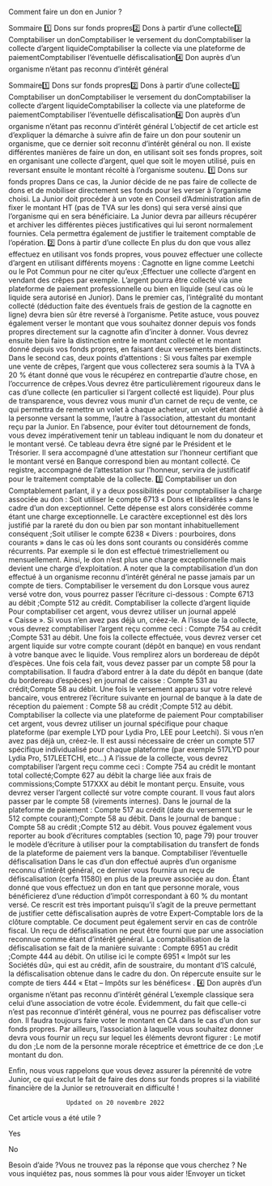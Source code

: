 



Comment faire un don en Junior ?

Sommaire 
1️⃣ Dons sur fonds propres2️⃣ Dons à partir d’une collecte3️⃣ Comptabiliser un donComptabiliser le versement du donComptabiliser la collecte d’argent liquideComptabiliser la collecte via une plateforme de paiementComptabiliser l’éventuelle défiscalisation4️⃣ Don auprès d’un organisme n’étant pas reconnu d’intérêt général



Sommaire1️⃣ Dons sur fonds propres2️⃣ Dons à partir d’une collecte3️⃣ Comptabiliser un donComptabiliser le versement du donComptabiliser la collecte d’argent liquideComptabiliser la collecte via une plateforme de paiementComptabiliser l’éventuelle défiscalisation4️⃣ Don auprès d’un organisme n’étant pas reconnu d’intérêt général
L’objectif de cet article est d’expliquer la démarche à suivre afin de faire un don pour soutenir un organisme, que ce dernier soit reconnu d’intérêt général ou non. Il existe différentes manières de faire un don, en utilisant soit ses fonds propres, soit en organisant une collecte d’argent, quel que soit le moyen utilisé, puis en reversant ensuite le montant récolté à l’organisme soutenu.
1️⃣ Dons sur fonds propres
Dans ce cas, la Junior décide de ne pas faire de collecte de dons et de mobiliser directement ses fonds pour les verser à l’organisme choisi. La Junior doit procéder à un vote en Conseil d’Administration afin de fixer le montant HT (pas de TVA sur les dons) qui sera versé ainsi que l’organisme qui en sera bénéficiaire.
La Junior devra par ailleurs récupérer et archiver les différentes pièces justificatives qui lui seront normalement fournies. Cela permettra également de justifier le traitement comptable de l’opération.
2️⃣ Dons à partir d’une collecte
En plus du don que vous allez effectuez en utilisant vos fonds propres, vous pouvez effectuer une collecte d’argent en utilisant différents moyens :
Cagnotte en ligne comme Leetchi ou le Pot Commun pour ne citer qu’eux ;Effectuer une collecte d’argent en vendant des crêpes par exemple. L’argent pourra être collecté via une plateforme de paiement professionnelle ou bien en liquide (seul cas où le liquide sera autorisé en Junior).
Dans le premier cas, l’intégralité du montant collecté (déduction faite des éventuels frais de gestion de la cagnotte en ligne) devra bien sûr être reversé à l’organisme. Petite astuce, vous pouvez également verser le montant que vous souhaitez donner depuis vos fonds propres directement sur la cagnotte afin d’inciter à donner. Vous devrez ensuite bien faire la distinction entre le montant collecté et le montant donné depuis vos fonds propres, en faisant deux versements bien distincts.
Dans le second cas, deux points d’attentions :
Si vous faîtes par exemple une vente de crêpes, l’argent que vous collecterez sera soumis à la TVA à 20 % étant donné que vous le récupérez en contrepartie d’autre chose, en l’occurrence de crêpes.Vous devrez être particulièrement rigoureux dans le cas d’une collecte (en particulier si l’argent collecté est liquide). Pour plus de transparence, vous devrez vous munir d’un carnet de reçu de vente, ce qui permettra de remettre un volet à chaque acheteur, un volet étant dédié à la personne versant la somme, l’autre à l’association, attestant du montant reçu par la Junior. En l’absence, pour éviter tout détournement de fonds, vous devez impérativement tenir un tableau indiquant le nom du donateur et le montant versé. Ce tableau devra être signé par le Président et le Trésorier. Il sera accompagné d’une attestation sur l’honneur certifiant que le montant versé en Banque correspond bien au montant collecté. Ce registre, accompagné de l’attestation sur l’honneur, servira de justificatif pour le traitement comptable de la collecte.
3️⃣ Comptabiliser un don
Comptablement parlant, il y a deux possibilités pour comptabiliser la charge associée au don :
Soit utiliser le compte 6713 « Dons et libéralités » dans le cadre d’un don exceptionnel. Cette dépense est alors considérée comme étant une charge exceptionnelle. Le caractère exceptionnel est dès lors justifié par la rareté du don ou bien par son montant inhabituellement conséquent ;Soit utiliser le compte 6238 « Divers : pourboires, dons courants » dans le cas où les dons sont courants ou considérés comme récurrents. Par exemple si le don est effectué trimestriellement ou mensuellement. Ainsi, le don n’est plus une charge exceptionnelle mais devient une charge d’exploitation.
A noter que la comptabilisation d’un don effectué à un organisme reconnu d’intérêt général ne passe jamais par un compte de tiers.
Comptabiliser le versement du don
Lorsque vous aurez versé votre don, vous pourrez passer l’écriture ci-dessous :
Compte 6713 au débit ;Compte 512 au crédit.
Comptabiliser la collecte d’argent liquide
Pour comptabiliser cet argent, vous devrez utiliser un journal appelé « Caisse ». Si vous n’en avez pas déjà un, créez-le.
A l’issue de la collecte, vous devrez comptabiliser l’argent reçu comme ceci :
Compte 754 au crédit ;Compte 531 au débit.
Une fois la collecte effectuée, vous devrez verser cet argent liquide sur votre compte courant (dépôt en banque) en vous rendant à votre banque avec le liquide. Vous remplirez alors un bordereau de dépôt d’espèces. Une fois cela fait, vous devez passer par un compte 58 pour la comptabilisation.
Il faudra d’abord entrer à la date du dépôt en banque (date du bordereau d’espèces) en journal de caisse :
Compte 531 au crédit;Compte 58 au débit.
Une fois le versement apparu sur votre relevé bancaire, vous entrerez l’écriture suivante en journal de banque à la date de réception du paiement :
Compte 58 au crédit ;Compte 512 au débit.
Comptabiliser la collecte via une plateforme de paiement
Pour comptabiliser cet argent, vous devrez utiliser un journal spécifique pour chaque plateforme (par exemple LYD pour Lydia Pro, LEE pour Leetchi). Si vous n’en avez pas déjà un, créez-le.
Il est aussi nécessaire de créer un compte 517 spécifique individualisé pour chaque plateforme (par exemple 517LYD pour Lydia Pro, 517LEETCHI, etc…)
A l’issue de la collecte, vous devrez comptabiliser l’argent reçu comme ceci :
Compte 754 au crédit le montant total collecté;Compte 627 au débit la charge liée aux frais de commissions;Compte 517XXX au débit le montant perçu.
Ensuite, vous devrez verser l’argent collecté sur votre compte courant. Il vous faut alors passer par le compte 58 (virements internes).
Dans le journal de la plateforme de paiement :
Compte 517 au crédit (date du versement sur le 512 compte courant);Compte 58 au débit.
Dans le journal de banque :
Compte 58 au crédit ;Compte 512 au débit.
Vous pouvez également vous reporter au book d’écritures comptables (section 10, page 79) pour trouver le modèle d’écriture à utiliser pour la comptabilisation du transfert de fonds de la plateforme de paiement vers la banque.
Comptabiliser l’éventuelle défiscalisation
Dans le cas d’un don effectué auprès d’un organisme reconnu d’intérêt général, ce dernier vous fournira un reçu de défiscalisation (cerfa 11580) en plus de la preuve associée au don.
Étant donné que vous effectuez un don en tant que personne morale, vous bénéficierez d’une réduction d’impôt correspondant à 60 % du montant versé. Ce rescrit est très important puisqu’il s’agit de la preuve permettant de justifier cette défiscalisation auprès de votre Expert-Comptable lors de la clôture comptable. Ce document peut également servir en cas de contrôle fiscal.
Un reçu de défiscalisation ne peut être fourni que par une association reconnue comme étant d’intérêt général.
La comptabilisation de la défiscalisation se fait de la manière suivante :
Compte 6951 au crédit ;Compte 444 au débit.
On utilise ici le compte 6951 « Impôt sur les Sociétés dû», qui est au crédit, afin de soustraire, du montant d’IS calculé, la défiscalisation obtenue dans le cadre du don.
On répercute ensuite sur le compte de tiers 444 « Etat – Impôts sur les bénéfices« .
4️⃣ Don auprès d’un organisme n’étant pas reconnu d’intérêt général
L’exemple classique sera celui d’une association de votre école. Évidemment, du fait que celle-ci n’est pas reconnue d’intérêt général, vous ne pourrez pas défiscaliser votre don.
Il faudra toujours faire voter le montant en CA dans le cas d’un don sur fonds propres.
Par ailleurs, l’association à laquelle vous souhaitez donner devra vous fournir un reçu sur lequel les éléments devront figurer :
Le motif du don ;Le nom de la personne morale réceptrice et émettrice de ce don ;Le montant du don.

Enfin, nous vous rappelons que vous devez assurer la pérennité de votre Junior, ce qui exclut le fait de faire des dons sur fonds propres si la viabilité financière de la Junior se retrouverait en difficulté !


					Updated on 20 novembre 2022				



Cet article vous a été utile ?




Yes



No





Besoin d’aide ?Vous ne trouvez pas la réponse que vous cherchez ? Ne vous inquiétez pas, nous sommes là pour vous aider !Envoyer un ticket

